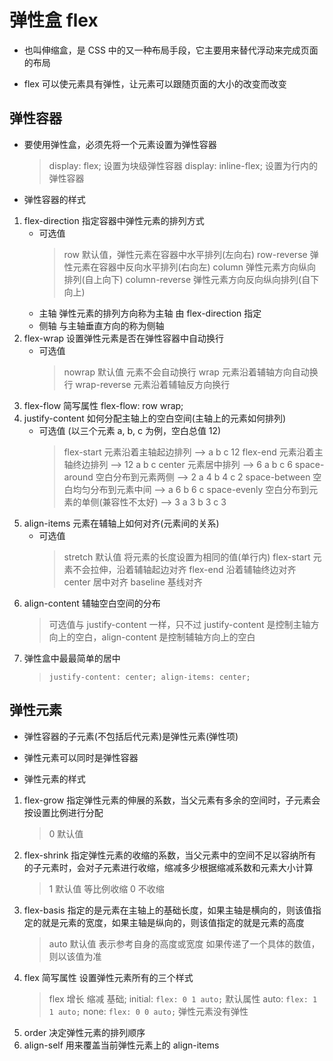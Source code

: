 # 弹性盒 flex

- 也叫伸缩盒，是 CSS 中的又一种布局手段，它主要用来替代浮动来完成页面的布局

- flex 可以使元素具有弹性，让元素可以跟随页面的大小的改变而改变

## 弹性容器

- 要使用弹性盒，必须先将一个元素设置为弹性容器

  > display: flex; 设置为块级弹性容器
  > display: inline-flex; 设置为行内的弹性容器

- 弹性容器的样式

1. flex-direction 指定容器中弹性元素的排列方式
   - 可选值
     > row 默认值，弹性元素在容器中水平排列(左向右)
     > row-reverse 弹性元素在容器中反向水平排列(右向左)
     > column 弹性元素方向纵向排列(自上向下)
     > column-reverse 弹性元素方向反向纵向排列(自下向上)
   - 主轴 弹性元素的排列方向称为主轴 由 flex-direction 指定
   - 侧轴 与主轴垂直方向的称为侧轴
2. flex-wrap 设置弹性元素是否在弹性容器中自动换行
   - 可选值
     > nowrap 默认值 元素不会自动换行
     > wrap 元素沿着辅轴方向自动换行
     > wrap-reverse 元素沿着辅轴反方向换行
3. flex-flow 简写属性 flex-flow: row wrap;
4. justify-content 如何分配主轴上的空白空间(主轴上的元素如何排列)
   - 可选值 (以三个元素 a, b, c 为例，空白总值 12)
     > flex-start 元素沿着主轴起边排列 --> a b c 12
     > flex-end 元素沿着主轴终边排列 --> 12 a b c
     > center 元素居中排列 --> 6 a b c 6
     > space-around 空白分布到元素两侧 --> 2 a 4 b 4 c 2
     > space-between 空白均匀分布到元素中间 --> a 6 b 6 c
     > space-evenly 空白分布到元素的单侧(兼容性不太好) --> 3 a 3 b 3 c 3
5. align-items 元素在辅轴上如何对齐(元素间的关系)
   - 可选值
     > stretch 默认值 将元素的长度设置为相同的值(单行内)
     > flex-start 元素不会拉伸，沿着辅轴起边对齐
     > flex-end 沿着辅轴终边对齐
     > center 居中对齐
     > baseline 基线对齐
6. align-content 辅轴空白空间的分布
   > 可选值与 justify-content 一样，只不过 justify-content 是控制主轴方向上的空白，align-content 是控制辅轴方向上的空白
7. 弹性盒中最最简单的居中
   > `justify-content: center; align-items: center;`

## 弹性元素

- 弹性容器的子元素(不包括后代元素)是弹性元素(弹性项)

- 弹性元素可以同时是弹性容器

- 弹性元素的样式

1. flex-grow 指定弹性元素的伸展的系数，当父元素有多余的空间时，子元素会按设置比例进行分配
   > 0 默认值
2. flex-shrink 指定弹性元素的收缩的系数，当父元素中的空间不足以容纳所有的子元素时，会对子元素进行收缩，缩减多少根据缩减系数和元素大小计算
   > 1 默认值 等比例收缩
   > 0 不收缩
3. flex-basis 指定的是元素在主轴上的基础长度，如果主轴是横向的，则该值指定的就是元素的宽度，如果主轴是纵向的，则该值指定的就是元素的高度
   > auto 默认值 表示参考自身的高度或宽度
   > 如果传递了一个具体的数值，则以该值为准
4. flex 简写属性 设置弹性元素所有的三个样式
   > flex 增长 缩减 基础;
   > initial: `flex: 0 1 auto;` 默认属性
   > auto: `flex: 1 1 auto;`
   > none: `flex: 0 0 auto;` 弹性元素没有弹性
5. order 决定弹性元素的排列顺序
6. align-self 用来覆盖当前弹性元素上的 align-items

